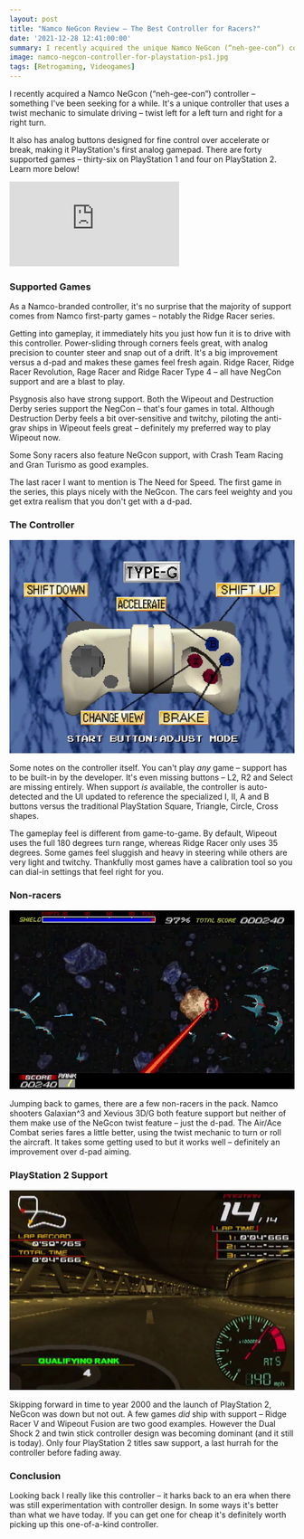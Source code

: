 ```yaml
---
layout: post
title: "Namco NeGcon Review – The Best Controller for Racers?"
date: '2021-12-28 12:41:00:00'
summary: I recently acquired the unique Namco NeGcon (“neh-gee-con”) controller ...
image: namco-negcon-controller-for-playstation-ps1.jpg
tags: [Retrogaming, Videogames]
---
```


I recently acquired a Namco NeGcon (“neh-gee-con”) controller – something I've been seeking for a while. It's a unique controller that uses a twist mechanic to simulate driving – twist left for a left turn and right for a right turn.

It also has analog buttons designed for fine control over accelerate or break, making it PlayStation's first analog gamepad. There are forty supported games – thirty-six on PlayStation 1 and four on PlayStation 2. Learn more below!

<div class="youtube-container">
<iframe src="https://www.youtube.com/embed/2lC_dfZenH0?rel=0" 
frameborder="0" allowfullscreen class="youtube-video"></iframe>
</div> 


### Supported Games

As a Namco-branded controller, it's no surprise that the majority of support comes from Namco first-party games – notably the Ridge Racer series.

Getting into gameplay, it immediately hits you just how fun it is to drive with this controller. Power-sliding through corners feels great, with analog precision to counter steer and snap out of a drift. It's a big improvement versus a d-pad and makes these games feel fresh again. Ridge Racer, Ridge Racer Revolution, Rage Racer and Ridge Racer Type 4 – all have NegCon support and are a blast to play.

Psygnosis also have strong support. Both the Wipeout and Destruction Derby series support the NegCon – that's four games in total. Although Destruction Derby feels a bit over-sensitive and twitchy, piloting the anti-grav ships in Wipeout feels great – definitely my preferred way to play Wipeout now.

Some Sony racers also feature NeGcon support, with Crash Team Racing and Gran Turismo as good examples.

The last racer I want to mention is The Need for Speed. The first game in the series, this plays nicely with the NeGcon. The cars feel weighty and you get extra realism that you don't get with a d-pad.


### The Controller

![](/img/posts/negcon-ridge-racer-calibration-adjustment.jpg)

Some notes on the controller itself. You can't play *any* game – support has to be built-in by the developer. It's even missing buttons – L2, R2 and Select are missing entirely. When support *is* available, the controller is auto-detected and the UI updated to reference the specialized I, II, A and B buttons versus the traditional PlayStation Square, Triangle, Circle, Cross shapes.

The gameplay feel is different from game-to-game. By default, Wipeout uses the full 180 degrees turn range, whereas Ridge Racer only uses 35 degrees. Some games feel sluggish and heavy in steering while others are very light and twitchy. Thankfully most games have a calibration tool so you can dial-in settings that feel right for you.


### Non-racers

![](/img/posts/negcon-galaxian-3-screenshot.jpg)

Jumping back to games, there are a few non-racers in the pack. Namco shooters Galaxian^3 and Xevious 3D/G both feature support but neither of them make use of the NeGcon twist feature – just the d-pad. The Air/Ace Combat series fares a little better, using the twist mechanic to turn or roll the aircraft. It takes some getting used to but it works well – definitely an improvement over d-pad aiming.


### PlayStation 2 Support

![](/img/posts/negcon-ridge-racer-v-playstation-2-ps2-screenshot.jpg)

Skipping forward in time to year 2000 and the launch of PlayStation 2, NeGcon was down but not out. A few games *did* ship with support – Ridge Racer V and Wipeout Fusion are two good examples. However the Dual Shock 2 and twin stick controller design was becoming dominant (and it still is today). Only four PlayStation 2 titles saw support, a last hurrah for the controller before fading away.


### Conclusion

Looking back I really like this controller – it harks back to an era when there was still experimentation with controller design. In some ways it's better than what we have today. If you can get one for cheap it's definitely worth picking up this one-of-a-kind controller.